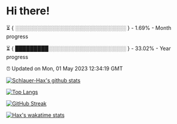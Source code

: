 # Hi there!

⏳ { ░░░░░░░░░░░░░░░░░░░░░░░░░░░░░░ } - 1.69% - Month progress

⏳ { █████████░░░░░░░░░░░░░░░░░░░░░ } - 33.02% - Year progress

⏰ Updated on Mon, 01 May 2023 12:34:19 GMT


[![Schlauer-Hax's github stats](https://github-readme-stats.vercel.app/api?username=Schlauer-Hax&show_icons=true&theme=dark&count_private=true)](https://github.com/Schlauer-Hax)


[![Top Langs](https://github-readme-stats.vercel.app/api/top-langs/?username=Schlauer-Hax&layout=compact&theme=dark)](https://github.com/Schlauer-Hax?tab=repositories)

[![GitHub Streak](https://streak-stats.demolab.com?user=Schlauer-Hax&theme=dark)](https://git.io/streak-stats)

[![Hax's wakatime stats](https://github-readme-stats.vercel.app/api/wakatime?username=Hax&theme=dark)](https://wakatime.com/@Hax)

